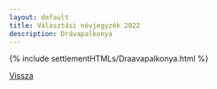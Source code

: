 ```yaml
---
layout: default
title: Választási névjegyzék 2022
description: Drávapalkonya
---
```


{% include settlementHTMLs/Draavapalkonya.html %}

[Vissza](../)